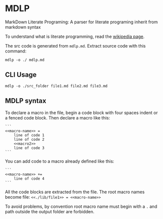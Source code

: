 MDLP
====

MarkDown Literate Programing: A parser for literate programing inherit from markdown syntax

To understand what is literate programming, read the [wikipedia page](http://en.wikipedia.org/wiki/Literate_programming).

The src code is generated from `mdlp.md`. Extract source code with this command:

```
mdlp -o ./ mdlp.md
```

CLI Usage
---------

```
mdlp -o ./src_folder file1.md file2.md file3.md
```

MDLP syntax
-----------

To declare a macro in the file, begin a code block with four spaces indent or a fenced code block.
Then declare a macro like this:

	```
	<<macro-name>> =
		line of code 1
		line of code 2
		<<macro2>>
		line of code 3
	```
	
You can add code to a macro already defined like this:

	```
	<<macro-name>> +=
		line of code 4
	```
	
All the code blocks are extracted from the file. The root macro names become file:
	```
	<<./lib/file1>> =
		<<macro-name>>
	```
	
To avoid problems, by convention root macro name must begin with a `.` and path outside the output folder are forbidden.
